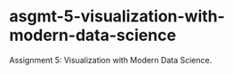 # asgmt-5-visualization-with-modern-data-science
Assignment 5: Visualization with Modern Data Science.

